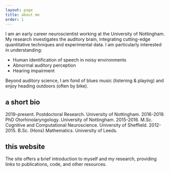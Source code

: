 ```yaml
---
layout: page
title: about me
order: 1
---
```


I am an early career neuroscientist working at the University of Nottingham. My research investigates the auditory brain, integrating cutting-edge quantitative techniques and experimental data. I am particularly interested in understanding:
* Human identification of speech in noisy environments
* Abnormal auditory perception
* Hearing impairment

Beyond auditory science, I am fond of blues music (listening & playing) and enjoy heading outdoors (often by bike).

## a short bio
2019-present. Postdoctoral Research. University of Nottingham.
2016-2019. PhD Otorhinolaryngology. University of Nottingham.
2015-2016. M.Sc. Cognitive and Computational Neuroscience. University of Sheffield.
2012-2015. B.Sc. (Hons) Mathematics. University of Leeds.

## this website
The site offers a brief introduction to myself and my research, providing links to publications, code, and other resources.
